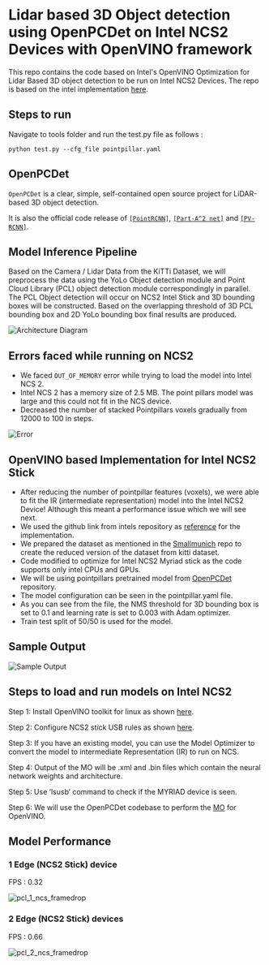 # Lidar based 3D Object detection using OpenPCDet on Intel NCS2 Devices with OpenVINO framework

This repo contains the code based on Intel's OpenVINO Optimization for Lidar Based 3D object detection to be run on Intel NCS2 Devices. The repo is based on the intel implementation [here](https://github.com/intel/OpenVINO-optimization-for-PointPillars). 


## Steps to run

Navigate to tools folder and run the test.py file as follows : 

```
python test.py --cfg_file pointpillar.yaml
```

## OpenPCDet

`OpenPCDet` is a clear, simple, self-contained open source project for LiDAR-based 3D object detection. 

It is also the official code release of [`[PointRCNN]`](https://arxiv.org/abs/1812.04244), [`[Part-A^2 net]`](https://arxiv.org/abs/1907.03670) and [`[PV-RCNN]`](https://arxiv.org/abs/1912.13192). 

## Model Inference Pipeline

Based on the Camera / Lidar Data from the KiTTi Dataset, we will preprocess the data using the YoLo Object detection module and Point Cloud Library (PCL) object detection module correspondingly in parallel. The PCL Object detection will occur on NCS2 Intel Stick and 3D bounding boxes will be constructed. Based on the overlapping threshold of 3D PCL bounding box and 2D YoLo bounding box final results are produced.

![Architecture Diagram](https://user-images.githubusercontent.com/16526627/211656670-5f874e74-d5fc-4e25-ba08-84285bb45f2e.png)

## Errors faced while running on NCS2

- We faced `OUT_OF_MEMORY` error while trying to load the model into Intel NCS 2.
- Intel NCS 2 has a memory size of 2.5 MB. The point pillars model was large and this could not fit in the NCS device.
- Decreased the number of stacked Pointpillars voxels gradually from 12000 to 100 in steps.

![Error](https://user-images.githubusercontent.com/16526627/211657957-0d23989a-dceb-4756-9645-d9df5beee611.png)

## OpenVINO based Implementation for Intel NCS2 Stick

- After reducing the number of pointpillar features (voxels), we were able to fit the IR (intermediate representation) model into the Intel NCS2 Device! Although this meant a performance issue which we will see next.
- We used the github link from intels repository as [reference](https://github.com/intel/OpenVINO-optimization-for-PointPillars) for the implementation.
- We prepared the dataset as mentioned in the [Smallmunich](https://github.com/SmallMunich/nutonomy_pointpillars#onnx-ir-generate) repo to create the reduced version of the dataset from kitti dataset.
- Code modified to optimize for Intel NCS2 Myriad stick as the code supports only intel CPUs and GPUs.
- We will be using pointpillars pretrained model from [OpenPCDet](https://github.com/open-mmlab/OpenPCDet#kitti-3d-object-detection-baselines) repository.
- The model configuration can be seen in the pointpillar.yaml file.
- As you can see from the file, the NMS threshold for 3D bounding box is set to 0.1 and learning rate is set to 0.003 with Adam optimizer.
- Train test split of 50/50 is used for the model.

## Sample Output

![Sample Output](https://user-images.githubusercontent.com/16526627/211658888-2ef39636-3e38-49a5-99fa-dc45b35936fd.png)

## Steps to load and run models on Intel NCS2

Step 1: Install OpenVINO toolkit for linux as shown [here](https://docs.openvino.ai/2021.4/openvino_docs_install_guides_installing_openvino_linux.html).

Step 2: Configure NCS2 stick USB rules as shown [here](https://docs.openvino.ai/2021.4/openvino_docs_install_guides_installing_openvino_linux.html#optional-steps-for-intel-neural-compute-stick-2).

Step 3: If you have an existing model, you can use the Model Optimizer to convert the model to intermediate Representation (IR) to run on NCS.

Step 4: Output of the MO will be .xml and .bin files which contain the neural network weights and architecture.

Step 5: Use ‘lsusb’ command to check if the MYRIAD device is seen.

Step 6: We will use the OpenPCDet codebase to perform the [MO](https://github.com/pointpillars-on-openvino/pointpillars-on-openvino/blob/main/0001-implement-pointpillars-on-Intel-platform.patch) for OpenVINO.

## Model Performance

### 1 Edge (NCS2 Stick) device

FPS : 0.32

![pcl_1_ncs_framedrop](https://user-images.githubusercontent.com/16526627/211661189-7ce74c3c-17e4-4ffc-8a9b-44a5c0560116.gif)

### 2 Edge (NCS2 Stick) devices

FPS : 0.66

![pcl_2_ncs_framedrop](https://user-images.githubusercontent.com/16526627/211661259-60fa55ce-76c9-4fa4-9d1f-7c1f9142b77a.gif)



